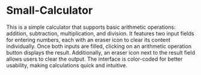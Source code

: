 # Small-Calculator

This is a simple calculator that supports basic arithmetic operations: addition, subtraction, multiplication, and division. It features two input fields for entering numbers, each with an eraser icon to clear its content individually. Once both inputs are filled, clicking on an arithmetic operation button displays the result. Additionally, an eraser icon next to the result field allows users to clear the output. The interface is color-coded for better usability, making calculations quick and intuitive.
